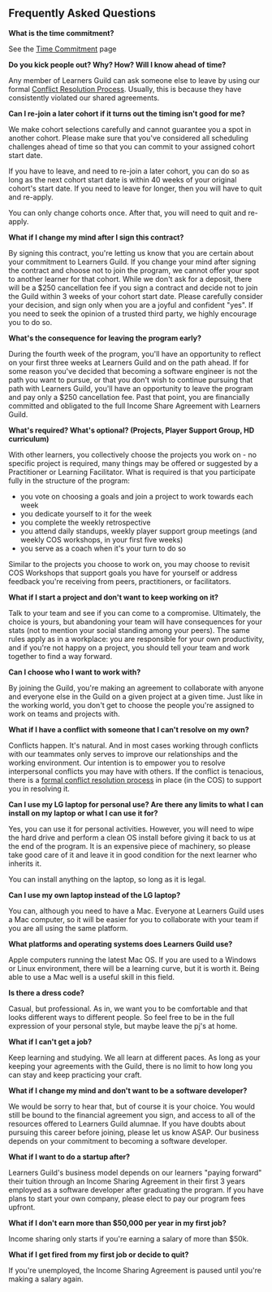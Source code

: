 ## Frequently Asked Questions

**What is the time commitment?**

See the [Time Commitment][time-commitment] page

**Do you kick people out? Why? How? Will I know ahead of time?**

Any member of Learners Guild can ask someone else to leave by using our formal [Conflict Resolution Process][cos-conflict-resolution-process]. Usually, this is because they have consistently violated our shared agreements.

**Can I re-join a later cohort if it turns out the timing isn't good for me?**

We make cohort selections carefully and cannot guarantee you a spot in another cohort. Please make sure that you've considered all scheduling challenges ahead of time so that you can commit to your assigned cohort start date.

If you have to leave, and need to re-join a later cohort, you can do so as long as the next cohort start date is within 40 weeks of your original cohort's start date. If you need to leave for longer, then you will have to quit and re-apply.

You can only change cohorts once. After that, you will need to quit and re-apply.

**What if I change my mind after I sign this contract?**

By signing this contract, you're letting us know that you are certain about your commitment to Learners Guild. If you change your mind after signing the contract and choose not to join the program, we cannot offer your spot to another learner for that cohort. While we don't ask for a deposit, there will be a $250 cancellation fee if you sign a contract and decide not to join the Guild within 3 weeks of your cohort start date. Please carefully consider your decision, and sign only when you are a joyful and confident "yes". If you need to seek the opinion of a trusted third party, we highly encourage you to do so.

**What's the consequence for leaving the program early?**

During the fourth week of the program, you'll have an opportunity to reflect on your first three weeks at Learners Guild and on the path ahead. If for some reason you've decided that becoming a software engineer is not the path you want to pursue, or that you don't wish to continue pursuing that path with Learners Guild, you'll have an opportunity to leave the program and pay only a $250 cancellation fee. Past that point, you are financially committed and obligated to the full Income Share Agreement with Learners Guild.

**What's required? What's optional? (Projects, Player Support Group, HD curriculum)**

With other learners, you collectively choose the projects you work on - no specific project is required, many things may be offered or suggested by a Practitioner or Learning Facilitator. What is required is that you participate fully in the structure of the program:

- you vote on choosing a goals and join a project to work towards each week
- you dedicate yourself to it for the week
- you complete the weekly retrospective
- you attend daily standups, weekly player support group meetings (and weekly COS workshops, in your first five weeks)
- you serve as a coach when it's your turn to do so

Similar to the projects you choose to work on, you may choose to revisit COS Workshops that support goals you have for yourself or address feedback you're receiving from peers, practitioners, or facilitators.

**What if I start a project and don't want to keep working on it?**

Talk to your team and see if you can come to a compromise. Ultimately, the choice is yours, but abandoning your team will have consequences for your stats (not to mention your social standing among your peers). The same rules apply as in a workplace: you are responsible for your own productivity, and if you're not happy on a project, you should tell your team and work together to find a way forward.

**Can I choose who I want to work with?**

By joining the Guild, you're making an agreement to collaborate with anyone and everyone else in the Guild on a given project at a given time. Just like in the working world, you don't get to choose the people you're assigned to work on teams and projects with.

**What if I have a conflict with someone that I can't resolve on my own?**

Conflicts happen. It's natural. And in most cases working through conflicts with our teammates only serves to improve our relationships and the working environment. Our intention is to empower you to resolve interpersonal conflicts you may have with others. If the conflict is tenacious, there is a [formal conflict resolution process][cos-conflict-resolution-process] in place (in the COS) to support you in resolving it.

**Can I use my LG laptop for personal use? Are there any limits to what I can install on my laptop or what I can use it for?**

Yes, you can use it for personal activities. However, you will need to wipe the hard drive and perform a clean OS install before giving it back to us at the end of the program. It is an expensive piece of machinery, so please take good care of it and leave it in good condition for the next learner who inherits it.

You can install anything on the laptop, so long as it is legal.

**Can I use my own laptop instead of the LG laptop?**

You can, although you need to have a Mac. Everyone at Learners Guild uses a Mac computer, so it will be easier for you to collaborate with your team if you are all using the same platform.

**What platforms and operating systems does Learners Guild use?**

Apple computers running the latest Mac OS. If you are used to a Windows or Linux environment, there will be a learning curve, but it is worth it. Being able to use a Mac well is a useful skill in this field.

**Is there a dress code?**

Casual, but professional. As in, we want you to be comfortable and that looks different ways to different people. So feel free to be in the full expression of your personal style, but maybe leave the pj's at home.

**What if I can't get a job?**

Keep learning and studying. We all learn at different paces. As long as your keeping your agreements with the Guild, there is no limit to how long you can stay and keep practicing your craft.

**What if I change my mind and don't want to be a software developer?**

We would be sorry to hear that, but of course it is your choice. You would still be bound to the financial agreement you sign, and access to all of the resources offered to Learners Guild alumnae. If you have doubts about pursuing this career before joining, please let us know ASAP. Our business depends on your commitment to becoming a software developer.

**What if I want to do a startup after?**

Learners Guild's business model depends on our learners "paying forward" their tuition through an Income Sharing Agreement in their first 3 years employed as a software developer after graduating the program. If you have plans to start your own company, please elect to pay our program fees upfront.

**What if I don't earn more than $50,000 per year in my first job?**

Income sharing only starts if you're earning a salary of more than $50k.

**What if I get fired from my first job or decide to quit?**

If you're unemployed, the Income Sharing Agreement is paused until you're making a salary again.

[cos-conflict-resolution-process]: http://cos.learnersguild.org/Processes/Conflict.html
[oak-building-hours]: ../Policies/Oakland_Building.md#hours
[time-commitment]: ../Policies/Time_Commitment.md
